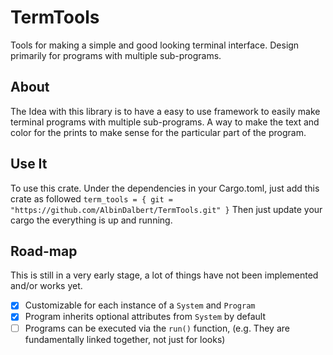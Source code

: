 # TermTools
Tools for making a simple and good looking terminal interface.
Design primarily for programs with multiple sub-programs.

## About
The Idea with this library is to have a easy to use framework to easily make terminal programs with multiple sub-programs. 
A way to make the text and color for the prints to make sense for the particular part of the program.

## Use It
To use this crate. Under the dependencies in your Cargo.toml, just add this crate as followed
```term_tools = { git = "https://github.com/AlbinDalbert/TermTools.git" }```
Then just update your cargo the everything is up and running.

## Road-map
This is still in a very early stage, a lot of things have not been implemented and/or works yet.

- [x]    Customizable for each instance of a `System` and `Program`
- [x]    Program inherits optional attributes from `System` by default
- [ ]    Programs can be executed via the `run()` function, (e.g. They are fundamentally linked together, not just for looks)